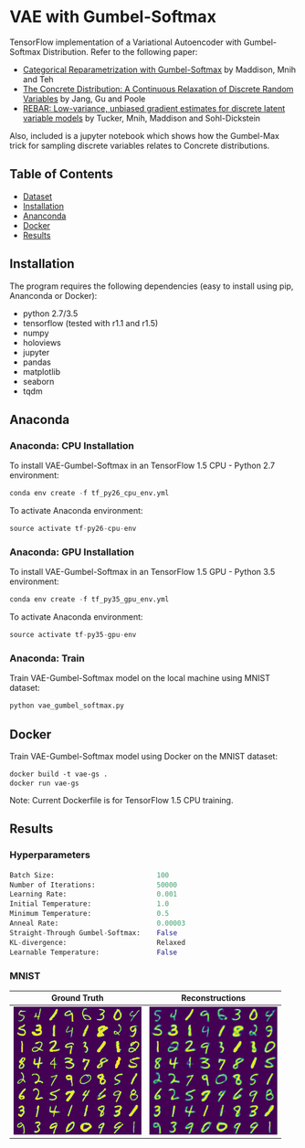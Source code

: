 # VAE with Gumbel-Softmax

TensorFlow implementation of a Variational Autoencoder with Gumbel-Softmax Distribution. Refer to the following paper:

* [Categorical Reparametrization with Gumbel-Softmax](https://arxiv.org/pdf/1611.01144.pdf) by Maddison, Mnih and Teh
* [The Concrete Distribution: A Continuous Relaxation of Discrete Random Variables](https://arxiv.org/pdf/1611.00712.pdf) by Jang, Gu and Poole
* [REBAR: Low-variance, unbiased gradient estimates for discrete latent variable models](https://arxiv.org/pdf/1703.07370.pdf) by Tucker, Mnih, Maddison and Sohl-Dickstein

Also, included is a jupyter notebook which shows how the Gumbel-Max trick for sampling discrete variables relates to Concrete distributions.

## Table of Contents
* [Dataset](#dataset)
* [Installation](#installation)
* [Ananconda](#anaconda)
* [Docker](#docker)
* [Results](#results)

## Installation

The program requires the following dependencies (easy to install using pip, Ananconda or Docker):

* python 2.7/3.5
* tensorflow (tested with r1.1 and r1.5)
* numpy
* holoviews
* jupyter
* pandas
* matplotlib
* seaborn
* tqdm

## Anaconda

### Anaconda: CPU Installation

To install VAE-Gumbel-Softmax in an TensorFlow 1.5 CPU - Python 2.7 environment:

```python
conda env create -f tf_py26_cpu_env.yml
```

To activate Anaconda environment:

```python
source activate tf-py26-cpu-env
```

### Anaconda: GPU Installation

To install VAE-Gumbel-Softmax in an TensorFlow 1.5 GPU - Python 3.5 environment:

```python
conda env create -f tf_py35_gpu_env.yml
```

To activate Anaconda environment:

```python
source activate tf-py35-gpu-env
```

### Anaconda: Train

Train VAE-Gumbel-Softmax model on the local machine using MNIST dataset:

```python
python vae_gumbel_softmax.py
```

## Docker

Train VAE-Gumbel-Softmax model using Docker on the MNIST dataset:

```shell
docker build -t vae-gs .
docker run vae-gs
```

Note: Current Dockerfile is for TensorFlow 1.5 CPU training.

## Results

### Hyperparameters
```python
Batch Size:                         100
Number of Iterations:               50000
Learning Rate:                      0.001
Initial Temperature:                1.0
Minimum Temperature:                0.5
Anneal Rate:                        0.00003
Straight-Through Gumbel-Softmax:    False
KL-divergence:                      Relaxed
Learnable Temperature:              False
```

### MNIST
| Ground Truth 	| Reconstructions 	|
|:------------:	|:---------------:	|
|![](results/original.png) | ![](results/recons.png)|
